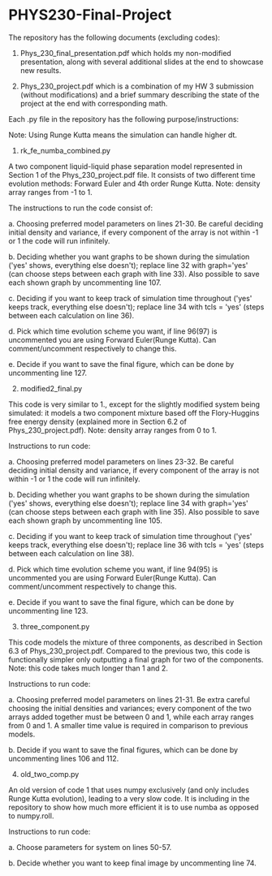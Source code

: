 # PHYS230-Final-Project
The repository has the following documents (excluding codes):

1. Phys_230_final_presentation.pdf which holds my non-modified presentation, along with several additional slides at the end to showcase new results.

2. Phys_230_project.pdf which is a combination of my HW 3 submission (without modifications) and a brief summary describing the state of the project at the end with corresponding math.

Each .py file in the repository has the following purpose/instructions:

Note: Using Runge Kutta means the simulation can handle higher dt.

1. rk_fe_numba_combined.py 

A two component liquid-liquid phase separation model represented in Section 1 of the Phys_230_project.pdf file. It consists of two different time evolution methods: Forward Euler and 4th order Runge Kutta. Note: density array ranges from -1 to 1.

The instructions to run the code consist of: 

a. Choosing preferred model parameters on lines 21-30. Be careful deciding initial density and variance, if every component of the array is not within -1 or 1 the code will run infinitely.

b. Deciding whether you want graphs to be shown during the simulation ('yes' shows, everything else doesn't); replace line 32 with graph='yes' (can choose steps between each graph with line 33). Also possible to save each shown graph by uncommenting line 107.

c. Deciding if you want to keep track of simulation time throughout ('yes' keeps track, everything else doesn't); replace line 34 with tcls = 'yes' (steps between each calculation on line 36).

d. Pick which time evolution scheme you want, if line 96(97) is uncommented you are using Forward Euler(Runge Kutta). Can comment/uncomment respectively to change this.

e. Decide if you want to save the final figure, which can be done by uncommenting line 127.



2. modified2_final.py

This code is very similar to 1., except for the slightly modified system being simulated: it models a two component mixture based off the Flory-Huggins free energy density (explained more in Section 6.2 of Phys_230_project.pdf). Note: density array ranges from 0 to 1.

Instructions to run code:

a. Choosing preferred model parameters on lines 23-32. Be careful deciding initial density and variance, if every component of the array is not within -1 or 1 the code will run infinitely.

b. Deciding whether you want graphs to be shown during the simulation ('yes' shows, everything else doesn't); replace line 34 with graph='yes' (can choose steps between each graph with line 35). Also possible to save each shown graph by uncommenting line 105.

c. Deciding if you want to keep track of simulation time throughout ('yes' keeps track, everything else doesn't); replace line 36 with tcls = 'yes' (steps between each calculation on line 38).

d. Pick which time evolution scheme you want, if line 94(95) is uncommented you are using Forward Euler(Runge Kutta). Can comment/uncomment respectively to change this.

e. Decide if you want to save the final figure, which can be done by uncommenting line 123.



3. three_component.py

This code models the mixture of three components, as described in Section 6.3 of Phys_230_project.pdf. Compared to the previous two, this code is functionally simpler only outputting a final graph for two of the components. Note: this code takes much longer than 1 and 2.

Instructions to run code:

a. Choosing preferred model parameters on lines 21-31. Be extra careful choosing the initial densities and variances; every component of the two arrays added together must be between 0 and 1, while each array ranges from 0 and 1. A smaller time value is required in comparison to previous models.

b. Decide if you want to save the final figures, which can be done by uncommenting lines 106 and 112.


4. old_two_comp.py

An old version of code 1 that uses numpy exclusively (and only includes Runge Kutta evolution), leading to a very slow code. It is including in the repository to show how much more efficient it is to use numba as opposed to numpy.roll.

Instructions to run code:

a. Choose parameters for system on lines 50-57. 

b. Decide whether you want to keep final image by uncommenting line 74.


